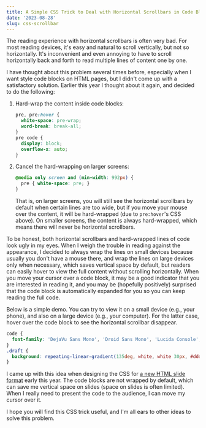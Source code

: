 ```yaml
---
title: A Simple CSS Trick to Deal with Horizontal Scrollbars in Code Blocks
date: '2023-08-28'
slug: css-scrollbar
---
```


The reading experience with horizontal scrollbars is often very bad. For most
reading devices, it's easy and natural to scroll vertically, but not so
horizontally. It's inconvenient and even annoying to have to scroll horizontally
back and forth to read multiple lines of content one by one.

I have thought about this problem several times before, especially when I want
style code blocks on HTML pages, but I didn't come up with a satisfactory
solution. Earlier this year I thought about it again, and decided to do the
following:

1.  Hard-wrap the content inside code blocks:

    ``` css
    pre, pre:hover {
      white-space: pre-wrap;
      word-break: break-all;
    }
    pre code {
      display: block;
      overflow-x: auto;
    }
    ```

2.  Cancel the hard-wrapping on larger screens:

    ``` css
    @media only screen and (min-width: 992px) {
      pre { white-space: pre; }
    }
    ```

    That is, on larger screens, you will still see the horizontal scrollbars by
    default when certain lines are too wide, but if you move your mouse over the
    content, it will be hard-wrapped (due to `pre:hover`'s CSS above). On
    smaller screens, the content is always hard-wrapped, which means there will
    never be horizontal scrollbars.

To be honest, both horizontal scrollbars and hard-wrapped lines of code look
ugly in my eyes. When I weigh the trouble in reading against the appearance, I
decided to always wrap the lines on small devices because usually you don't have
a mouse there, and wrap the lines on large devices only when necessary, which
saves vertical space by default, but readers can easily hover to view the full
content without scrolling horizontally. When you move your cursor over a code
block, it may be a good indicator that you are interested in reading it, and you
may be (hopefully positively) surprised that the code block is automatically
expanded for you so you can keep reading the full code.

Below is a simple demo. You can try to view it on a small device (e.g., your
phone), and also on a large device (e.g., your computer). For the latter case,
hover over the code block to see the horizontal scrollbar disappear.

``` css
code {
  font-family: 'DejaVu Sans Mono', 'Droid Sans Mono', 'Lucida Console', Consolas, Courier, 'Courier New', Monaco, monospace;
}
.draft {
  background: repeating-linear-gradient(135deg, white, white 30px, #ddd 32px, #ddd 32px);
}
```

I came up with this idea when designing the CSS for [a new HTML slide
format](https://cran.r-project.org/web/packages/markdown/vignettes/slides.html)
early this year. The code blocks are not wrapped by default, which can save me
vertical space on slides (space on slides is often limited). When I really need
to present the code to the audience, I can move my cursor over it.

I hope you will find this CSS trick useful, and I'm all ears to other ideas to
solve this problem.
